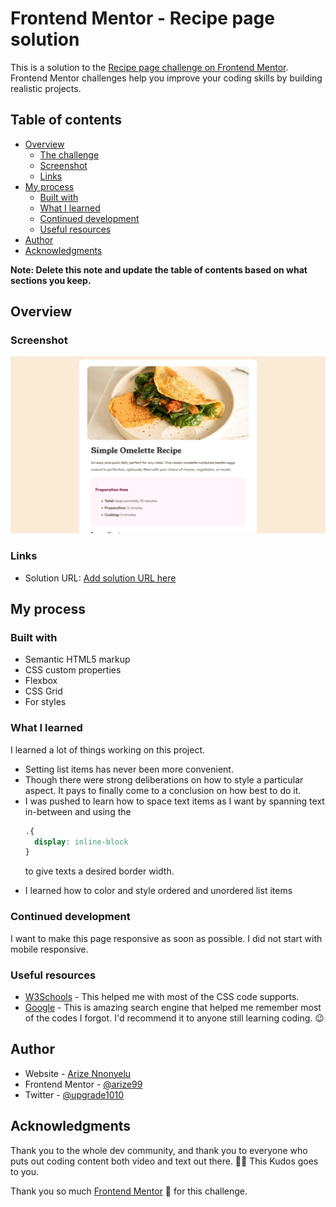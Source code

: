 # Frontend Mentor - Recipe page solution

This is a solution to the [Recipe page challenge on Frontend Mentor](https://www.frontendmentor.io/challenges/recipe-page-KiTsR8QQKm). Frontend Mentor challenges help you improve your coding skills by building realistic projects. 

## Table of contents

- [Overview](#overview)
  - [The challenge](#the-challenge)
  - [Screenshot](#screenshot)
  - [Links](#links)
- [My process](#my-process)
  - [Built with](#built-with)
  - [What I learned](#what-i-learned)
  - [Continued development](#continued-development)
  - [Useful resources](#useful-resources)
- [Author](#author)
- [Acknowledgments](#acknowledgments)

**Note: Delete this note and update the table of contents based on what sections you keep.**

## Overview

### Screenshot
<img alt="image of the food recipe page" src="assets/images/screenshot.png">

### Links

- Solution URL: [Add solution URL here](https://arize99.github.io/responsive-recipe-page-using-css-grid-and-flexbox/)

## My process

### Built with

- Semantic HTML5 markup
- CSS custom properties
- Flexbox
- CSS Grid
- For styles

### What I learned

I learned a lot of things working on this project.
<ul>
<li> Setting list items has never been more convenient.</li>
<li> Though there were strong deliberations on how to style a particular aspect. It pays to finally come to a conclusion on how best to do it.</li>
<li> I was pushed to learn how to space text items as I want by spanning text in-between and using the 

```css
.{
  display: inline-block
}
```
to give texts a desired border width.</li>
<li>I learned how to color and style ordered and unordered list items</li>
</ul>

### Continued development

I want to make this page responsive as soon as possible. I did not start with mobile responsive.

### Useful resources

- [W3Schools](https://www.w3schools.com) - This helped me with most of the CSS code supports.
- [Google](https://www.google.com) - This is amazing search engine that helped me remember most of the codes I forgot. I'd recommend it to anyone still learning coding. 😉

## Author

- Website - [Arize Nnonyelu](https://www.your-site.com)
- Frontend Mentor - [@arize99](https://www.frontendmentor.io/profile/arize99)
- Twitter - [@upgrade1010](https://www.twitter.com/upgrade1010)

## Acknowledgments

Thank you to the whole dev community, and thank you to everyone who puts out coding content both video and text out there. 💪🏽 This Kudos goes to you.

Thank you so much [Frontend Mentor](https://www.frontendmentor.io) 💖 for this challenge.
